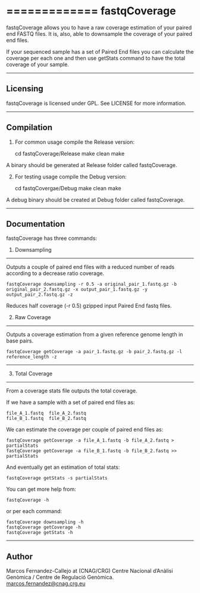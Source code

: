 =============
fastqCoverage
=============
  
fastqCoverage allows you to have a raw coverage estimation of your paired end FASTQ files. It is, also, able to downsample the coverage of your paired end files.

If your sequenced sample has a set of Paired End files you can calculate the coverage per each one and then use getStats command to have the total coverage
of your sample. 

---------
Licensing
---------

fastqCoverage is licensed under GPL. See LICENSE for more information.

-----------
Compilation
-----------

1) For common usage compile the Release version:

    cd fastqCoverage/Release
    make clean
    make

A binary should be generated at Release folder called fastqCoverage.

2) For testing usage compile the Debug version:

    cd fastqCovergae/Debug
    make clean
    make

A debug binary should be created at Debug folder called fastqCoverage.

-------------
Documentation
-------------

fastqCoverage has three commands:

1) Downsampling 
---------------

Outputs a couple of paired end files with a reduced number of reads according to a decrease ratio coverage.

    fastqCoverage downsampling -r 0.5 -a original_pair_1.fastq.gz -b original_pair_2.fastq.gz -x output_pair_1.fastq.gz -y output_pair_2.fastq.gz -z

Reduces half coverage (-r 0.5) gzipped input Paired End fastq files. 

2) Raw Coverage
---------------

Outputs a coverage estimation from a given reference genome length in base pairs.

    fastqCoverage getCoverage -a pair_1.fastq.gz -b pair_2.fastq.gz -l reference_length -z

-----------------
3) Total Coverage
-----------------

From a coverage stats file outputs the total coverage.

If we have a sample with a set of paired end files as:

    file_A_1.fastq  file_A_2.fastq
    file_B_1.fastq  file_B_2.fastq

We can estimate the coverage per couple of paired end files as:

    fastqCoverage getCoverage -a file_A_1.fastq -b file_A_2.fastq > partialStats
    fastqCoverage getCoverage -a file_B_1.fastq -b file_B_2.fastq >> partialStats

And eventually get an estimation of total stats:
 
    fastqCoverage getStats -s partialStats


You can get more help from:

    fastqCoverage -h

or per each command:

    fastqCoverage downsampling -h
    fastqCoverage getCoverage -h
    fastqCoverage getStats -h

------
Author
------

Marcos Fernandez-Callejo at (CNAG/CRG) Centre Nacional d’Anàlisi Genòmica / Centre de Regulació Genòmica.
marcos.fernandez@cnag.crg.eu
  
